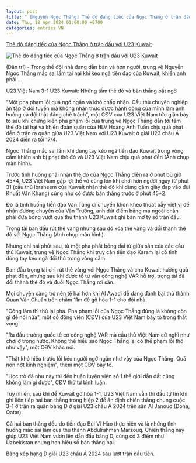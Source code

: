 ```yaml
---
layout: post
title: " [Nguyễn Ngọc Thắng] Thẻ đỏ đáng tiếc của Ngọc Thắng ở trận đấu với U23 Kuwait"
date: Thu, 18 Apr 2024 01:00:00 +0700
categories: entries VN
---
```

[Thẻ đỏ đáng tiếc của Ngọc Thắng ở trận đấu với U23 Kuwait](https://dantri.com.vn/the-thao/the-do-dang-tiec-cua-ngoc-thang-o-tran-dau-voi-u23-kuwait-20240418003541473.htm)

![Thẻ đỏ đáng tiếc của Ngọc Thắng ở trận đấu với U23 Kuwait](https://cdnphoto.dantri.com.vn/AHgMiY77RbFiykmXUITONrFAdnM=/zoom/1200_630/2024/04/18/b2e5f7c45acbf495adda-crop-1713374849723.jpeg)

(Dân trí) - Trong thế đội nhà đang dẫn bàn và hơn người, trung vệ Nguyễn Ngọc Thắng mắc sai lầm tai hại khi kéo ngã tiền đạo của Kuwait, khiến anh phải ...

U23 Việt Nam 3-1 U23 Kuwait: Những tấm thẻ đỏ và bàn thắng bất ngờ

"Một pha phạm lỗi quá ngớ ngẩn và khó chấp nhận. Cầu thủ chuyên nghiệp ăn tập ở đội tuyển mà không nhận thức được hành động của mình làm ảnh hưởng cả đội thật đáng chê trách", một CĐV của U23 Việt Nam tức giận bày tỏ sau khi chứng kiến pha phạm lỗi của trung vệ Ngọc Thắng dẫn tới tấm thẻ đỏ tai hại và khiến đoàn quân của HLV Hoàng Anh Tuấn chịu quả phạt đền ở trận ra quân giữa U23 Việt Nam với U23 Kuwait ở giải U23 châu Á 2024 diễn ra tối 17/4.

Ngọc Thắng mắc sai lầm khi dùng tay kéo ngã tiền đạo Kuwait trong vòng cấm khiến anh bị phạt thẻ đỏ và U23 Việt Nam chịu quả phạt đền (Ảnh chụp màn hình).

Trước tình huống phải nhận thẻ đỏ của Ngọc Thắng diễn ra ở phút bù giờ 45+4, U23 Việt Nam gặp lợi thế vô cùng lớn khi chơi hơn người ngay từ phút 31 (cầu thủ Ibraheem của Kuwait nhận thẻ đỏ khi dùng gầm giày đạp vào đùi Khuất Văn Khang) cũng như có được bàn thắng trước ở phút 45+2.

Đó là tình huống tiền đạo Văn Tùng di chuyển khôn khéo thoát bẫy việt vị để nhận đường chuyền của Văn Trường, anh dứt điểm bằng má ngoài chân phải đưa bóng vượt qua thủ thành U23 Kuwait ghi bàn mở tỷ số trận đấu.

Trọng tài ban đầu rút thẻ vàng nhưng sau đó xóa thẻ vàng và đổi thành thẻ đỏ với Ngọc Thắng (Ảnh chụp màn hình).

Nhưng chỉ hai phút sau, từ một pha phất bóng dài từ giữa sân của các cầu thủ Kuwait, trung vệ Ngọc Thắng khi truy cản tiền đạo Karam lại cố tình dùng tay kéo ngã đối thủ trong vòng cấm.

Ban đầu trọng tài chỉ rút thẻ vàng với Ngọc Thắng và cho Kuwait hưởng quả phạt đền, nhưng sau khi được tổ tư vấn công nghệ VAR hỗ trợ, trọng tài đã đổi thành thẻ đỏ và đuổi Ngọc Thắng rời sân.

Mọi chuyện càng trở nên tệ hại hơn khi Al Awadi dễ dàng đánh bại thủ thành Quan Văn Chuẩn trên chấm 11m để gỡ hòa 1-1 cho đội nhà.

"Công làm thì thủ lại phá. Pha phạm lỗi của Ngọc Thắng đúng là không còn gì để nói nữa", một cổ động viên (CĐV) của U23 Việt Nam bày tỏ trong thất vọng.

"Ra đấu trường quốc tế có công nghệ VAR mà cầu thủ Việt Nam cứ nghĩ như chơi ở trong nước. Không thể hiểu sao Ngọc Thắng lại có thể phạm lỗi thô như vậy", một CĐV khác nói.

"Thật khó hiểu trước lỗi kéo người ngớ ngẩn như vậy của Ngọc Thắng. Quá non nớt kinh nghiệm", thêm một CĐV bày tỏ.

"Học trò đá như này thì đến huấn luyện viên số 1 thế giới dẫn dắt cũng không làm gì được", CĐV thứ tư bình luận.

Tuy nhiên, sau khi để Kuwait gỡ hòa 1-1, U23 Việt Nam vẫn thi đấu tự tin khi ghi liên tiếp hai bàn thắng trong hiệp 2 để ấn định chiến thắng chung cuộc 3-1 ở trận ra quân bảng D ở giải U23 châu Á 2024 trên sân Al Janoud (Doha, Qatar).

Cả hai bàn thắng đều do tiền đạo Bùi Vĩ Hào thực hiện và là những tình huống mắc sai lầm của thủ thành Abdulrahman Marzouq. Chiến thắng này giúp U23 Việt Nam vươn lên dẫn đầu bảng D, cùng có 3 điểm như Uzbekistan nhưng hơn hiệu số bàn thắng bại.

Bảng xếp hạng D giải U23 châu Á 2024 sau lượt trận đầu tiên.

